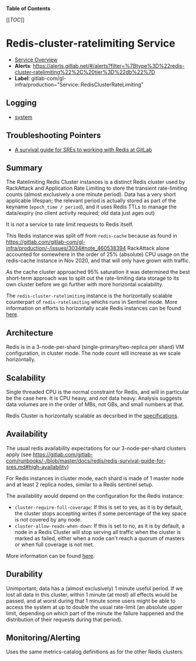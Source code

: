 <!-- MARKER: do not edit this section directly. Edit services/service-catalog.yml then run scripts/generate-docs -->

**Table of Contents**

[[_TOC_]]

# Redis-cluster-ratelimiting Service

* [Service Overview](https://dashboards.gitlab.net/d/redis-cluster-ratelimiting-main/redis-cluster-ratelimiting-overview)
* **Alerts**: <https://alerts.gitlab.net/#/alerts?filter=%7Btype%3D%22redis-cluster-ratelimiting%22%2C%20tier%3D%22db%22%7D>
* **Label**: gitlab-com/gl-infra/production~"Service::RedisClusterRateLimiting"

## Logging

* [system]()

## Troubleshooting Pointers

* [A survival guide for SREs to working with Redis at GitLab](../redis/redis-survival-guide-for-sres.md)
<!-- END_MARKER -->

## Summary

The Ratelimiting Redis Cluster instances is a distinct Redis cluster used by RackAttack and Application Rate Limiting
to store the transient rate-limiting counts (almost exclusively a one minute period).  Data has a very short applicable lifespan;
the relevant period is actually stored as part of the keyname (`epoch_time / period`), and it uses Redis TTLs to
manage the data/expiry (no client activity required; old data just ages out)

It is _not_ a service to rate limit requests to Redis itself.

This Redis instance was split off from `redis-cache` because as found in <https://gitlab.com/gitlab-com/gl-infra/production/-/issues/3034#note_460538394> RackAttack
alone accounted for somewhere in the order of 25% (absolute) CPU usage on the redis-cache instance in Nov 2020, and that will
only have grown with traffic.

As the cache cluster approached 95% saturation it was determined the best short-term approach was to split out the rate-limiting
data storage to its own cluster before we go further with more horizontal scalability.

The `redis-cluster-ratelimiting` instance is the horizontally scalable
counterpart of `redis-ratelimiting` whichs runs in Sentinel mode. More
information on efforts to horizontally scale Redis instances can be found [here](https://gitlab.com/groups/gitlab-com/gl-infra/-/epics/823).

## Architecture

Redis is in a 3-node-per-shard (single-primary/two-replica per shard) VM configuration, in
cluster mode. The node count will increase as we scale horizontally.

<!-- ## Performance -->

## Scalability

Single threaded CPU is the normal constraint for Redis, and will in particular be the case here.  It is CPU heavy, and _not_ data
heavy. Analysis suggests data volumes are in the order of MBs, not GBs, and small numbers at that.

Redis Cluster is horizontally scalable as decsribed in the
[specifications](https://redis.io/docs/reference/cluster-spec/).

## Availability

The usual redis availability expectations for our 3-node-per-shard clusters apply (see <https://gitlab.com/gitlab-com/runbooks/-/blob/master/docs/redis/redis-survival-guide-for-sres.md#high-availability>)

For Redis instances in cluster mode, each shard is made of 1 master node and at
least 2 replica nodes, similar to a Redis sentinel setup.

The availability would depend on the configuration for the Redis instance:

* `cluster-require-full-coverage`: If this is set to yes, as it is by default,
  the cluster stops accepting writes if some percentage of the key space is not
  covered by any node.
* `cluster-allow-reads-when-down`: If this is set to no, as it is by default,
  a node in a Redis Cluster will stop serving all traffic when the cluster is
  marked as failed, either when a node can't reach a quorum of masters or when
  full coverage is not met.

More information can be found
[here](https://redis.io/docs/management/scaling/).

## Durability

Unimportant; data has a (almost exclusively) 1 minute useful period.  If we lost all data in this cluster, within 1 minute (at most) all effects would be passed, and at worst during that 1 minute some users might be able to access the system at up to double the usual rate-limit (an absolute upper limit, depending on which part of the minute the failure happened and the distribution of their requests during that period).

<!-- ## Security/Compliance -->

## Monitoring/Alerting

Uses the same metrics-catalog definitions as for the other Redis clusters.

<!-- ## Links to further Documentation -->
